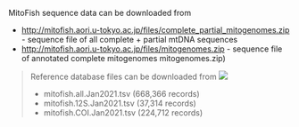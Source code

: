 MitoFish sequence data can be downloaded from

- http://mitofish.aori.u-tokyo.ac.jp/files/complete_partial_mitogenomes.zip - sequence file of all complete + partial mtDNA sequences
- http://mitofish.aori.u-tokyo.ac.jp/files/mitogenomes.zip - sequence file of annotated complete mitogenomes mitogenomes.zip)


> Reference database files can be downloaded from [<img src="https://zenodo.org/badge/DOI/10.5281/zenodo.4458571.svg">](http://doi.org/10.5281/zenodo.4458571)
> - mitofish.all.Jan2021.tsv (668,366 records)
> - mitofish.12S.Jan2021.tsv (37,314 records)
> - mitofish.COI.Jan2021.tsv (224,712 records)
